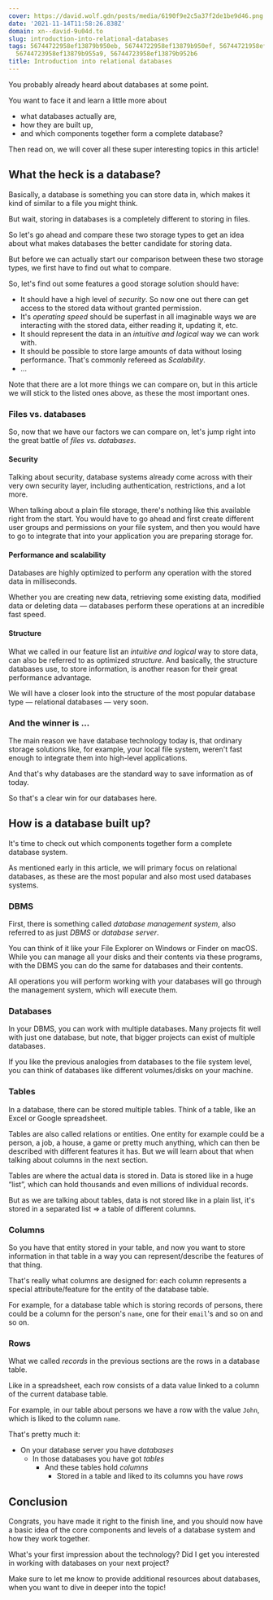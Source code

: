 ```yaml
---
cover: https://david.wolf.gdn/posts/media/6190f9e2c5a37f2de1be9d46.png
date: '2021-11-14T11:58:26.838Z'
domain: xn--david-9u04d.to
slug: introduction-into-relational-databases
tags: 56744722958ef13879b950eb, 56744722958ef13879b950ef, 56744721958ef13879b948cc,
  56744723958ef13879b955a9, 56744723958ef13879b952b6
title: Introduction into relational databases
---
```


You probably already heard about databases at some point. 


You want to face it and learn a little more about 


* what databases actually are,
* how they are built up,
* and which components together form a complete database?


Then read on, we will cover all these super interesting topics in this article!


What the heck is a database?
----------------------------


Basically, a database is something you can store data in, which makes it kind of similar to a file you might think. 


But wait, storing in databases is a completely different to storing in files. 


So let's go ahead and compare these two storage types to get an idea about what makes databases the better candidate for storing data.


But before we can actually start our comparison between these two storage types, we first have to find out what to compare.


So, let's find out some features a good storage solution should have:


* It should have a high level of *security*. So now one out there can get access to the stored data without granted permission.
* It's *operating speed* should be superfast in all imaginable ways we are interacting with the stored data, either reading it, updating it, etc.
* It should represent the data in an *intuitive and logical* way we can work with.
* It should be possible to store large amounts of data without losing performance. That's commonly refereed as *Scalability*.
* …


Note that there are a lot more things we can compare on, but in this article we will stick to the listed ones above, as these the most important ones.


### Files vs. databases


So, now that we have our factors we can compare on, let's jump right into the great battle of *files vs. databases*.


#### Security


Talking about security, database systems already come across with their very own security layer, including authentication, restrictions, and a lot more.


When talking about a plain file storage, there's nothing like this available right from the start. You would have to go ahead and first create different user groups and permissions on your file system, and then you would have to go to integrate that into your application you are preparing storage for.


#### Performance and scalability


Databases are highly optimized to perform any operation with the stored data in milliseconds.


Whether you are creating new data, retrieving some existing data, modified data or deleting data — databases perform these operations at an incredible fast speed. 


#### Structure


What we called in our feature list an *intuitive and logical* way to store data, can also be referred to as optimized *structure*. And basically, the structure databases use, to store information, is another reason for their great performance advantage.


We will have a closer look into the structure of the most popular database type — relational databases — very soon. 


### And the winner is …


The main reason we have database technology today is, that ordinary storage solutions like, for example, your local file system, weren't fast enough to integrate them into high-level applications.


And that's why databases are the standard way to save information as of today. 


So that's a clear win for our databases here.


How is a database built up?
---------------------------


It's time to check out which components together form a complete database system.


As mentioned early in this article, we will primary focus on relational databases, as these are the most popular and also most used databases systems.


### DBMS


First, there is something called *database management system*, also referred to as just *DBMS* or *database server*.


You can think of it like your File Explorer on Windows or Finder on macOS. While you can manage all your disks and their contents via these programs, with the DBMS you can do the same for databases and their contents. 


All operations you will perform working with your databases will go through the management system, which will execute them.


### Databases


In your DBMS, you can work with multiple databases. Many projects fit well with just one database, but note, that bigger projects can exist of multiple databases.


If you like the previous analogies from databases to the file system level, you can think of databases like different volumes/disks on your machine.


### Tables


In a database, there can be stored multiple tables. Think of a table, like an Excel or Google spreadsheet.


Tables are also called relations or entities. One entity for example could be a person, a job, a house, a game or pretty much anything, which can then be described with different features it has. But we will learn about that when talking about columns in the next section.


Tables are where the actual data is stored in. Data is stored like in a huge “list”, which can hold thousands and even millions of individual records.


But as we are talking about tables, data is not stored like in a plain list, it's stored in a separated list ⇒ a table of different columns.


### Columns


So you have that entity stored in your table, and now you want to store information in that table in a way you can represent/describe the features of that thing.


That's really what columns are designed for: each column represents a special attribute/feature for the entity of the database table. 


For example, for a database table which is storing records of persons, there could be a column for the person's `name`, one for their `email`'s and so on and so on.


### Rows


What we called *records* in the previous sections are the rows in a database table.


Like in a spreadsheet, each row consists of a data value linked to a column of the current database table.


For example, in our table about persons we have a row with the value `John`, which is liked to the column `name`.


That's pretty much it:


* On your database server you have *databases*
	+ In those databases you have got *tables*
		- And these tables hold *columns*
			* Stored in a table and liked to its columns you have *rows*


Conclusion
----------


Congrats, you have made it right to the finish line, and you should now have a basic idea of the core components and levels of a database system and how they work together.


What's your first impression about the technology? Did I get you interested in working with databases on your next project? 


Make sure to let me know to provide additional resources about databases, when you want to dive in deeper into the topic!


